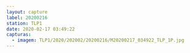 ```yaml
---
layout: capture
label: 20200216
station: TLP1
date: 2020-02-17 03:49:22
capturas:
  - imagem: TLP1/2020/202002/20200216/M20200217_034922_TLP_1P.jpg
---
```

